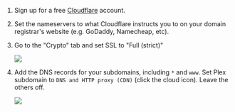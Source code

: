 
1. Sign up for a free [Cloudflare](https://www.cloudflare.com/) account.

1. Set the nameservers to what Cloudflare instructs you to on your domain registrar's website (e.g. GoDaddy, Namecheap, etc).

1. Go to the "Crypto" tab and set SSL to "Full (strict)"

   ![](https://i.imgur.com/ph1pNZx.png)

1. Add the DNS records for your subdomains, including `*` and `www`. Set Plex subdomain to `DNS and HTTP proxy (CDN)` (click the cloud icon). Leave the others off.

   ![](https://i.imgur.com/YHbDAcM.png)
   
